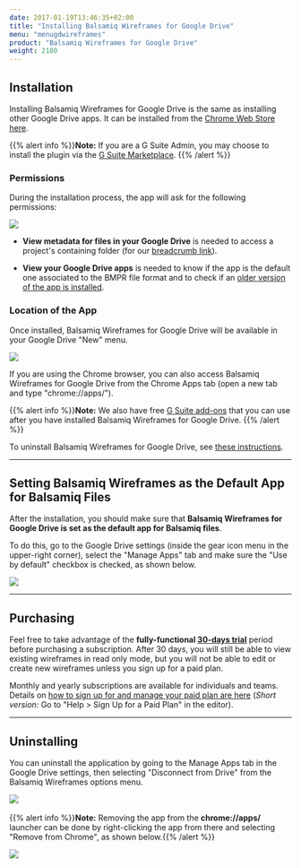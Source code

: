 ```yaml
---
date: 2017-01-19T13:46:35+02:00
title: "Installing Balsamiq Wireframes for Google Drive"
menu: "menugdwireframes"
product: "Balsamiq Wireframes for Google Drive"
weight: 2180
---
```


## Installation

Installing Balsamiq Wireframes for Google Drive is the same as installing other Google Drive apps. It can be installed from the [Chrome Web Store here](https://chrome.google.com/webstore/detail/balsamiq-wireframes-free/imbfadckkgblfbkinjejdeobpfbcopgb).

{{% alert info %}}**Note:** If you are a G Suite Admin, you may choose to install the plugin via the [G Suite Marketplace](https://gsuite.google.com/marketplace/app/balsamiq_wireframes/551218684071). {{% /alert %}}

### Permissions

During the installation process, the app will ask for the following permissions:

![](//media.balsamiq.com/img/support/docs/gdrive/wireframes/metadata.png)

* **View metadata for files in your Google Drive** is needed to access a project's containing folder (for our [breadcrumb link](../intro/#returning-to-google-drive-closing-the-editor)).

* **View your Google Drive apps** is needed to know if the app is the default one associated to the BMPR file format and to check if an [older version of the app is installed](../transition).

### Location of the App

Once installed, Balsamiq Wireframes for Google Drive will be available in your Google Drive "New" menu.

![](//media.balsamiq.com/img/support/docs/gdrive/wireframes/createmenu.png)

If you are using the Chrome browser, you can also access Balsamiq Wireframes for Google Drive from the Chrome Apps tab (open a new tab and type "chrome://apps/").

{{% alert info %}}**Note:** We also have free [G Suite add-ons](../gsuite/) that you can use after you have installed Balsamiq Wireframes for Google Drive. {{% /alert %}}

To uninstall Balsamiq Wireframes for Google Drive, see [these instructions](#uninstalling).

* * *

## Setting Balsamiq Wireframes as the Default App for Balsamiq Files

After the installation, you should make sure that **Balsamiq Wireframes for Google Drive is set as the default app for Balsamiq files**.

To do this, go to the Google Drive settings (inside the gear icon menu in the upper-right corner), select the "Manage Apps" tab and make sure the "Use by default" checkbox is checked, as shown below.

![](//media.balsamiq.com/img/support/docs/gdrive/wireframes/usebydefault.png)

* * *

## Purchasing

Feel free to take advantage of the **fully-functional [30-days trial](https://support.balsamiq.com/sales/evaluate/)** period before purchasing a subscription. After 30 days, you will still be able to view existing wireframes in read only mode, but you will not be able to edit or create new wireframes unless you sign up for a paid plan.

Monthly and yearly subscriptions are available for individuals and teams. Details on [how to sign up for and manage your paid plan are here](https://support.balsamiq.com/sales/gdrivesubscription/) (_Short version:_ Go to "Help > Sign Up for a Paid Plan" in the editor).

* * *

## Uninstalling

You can uninstall the application by going to the Manage Apps tab in the Google Drive settings, then selecting "Disconnect from Drive" from the Balsamiq Wireframes options menu.

![](//media.balsamiq.com/img/support/docs/gdrive/wireframes/disconnect.png)​

{{% alert info %}}**Note:** Removing the app from the **chrome://apps/** launcher can be done by right-clicking the app from there and selecting "Remove from Chrome", as shown below.{{% /alert %}}

![](//media.balsamiq.com/img/support/docs/gdrive/wireframes/remove.png)​
